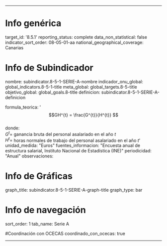---

# Info genérica
target_id: '8.5.1'
reporting_status: complete
data_non_statistical: false
indicator_sort_order: 08-05-01-aa
national_geographical_coverage: Canarias

# Info de Subindicador
nombre: subindicator.8-5-1-SERIE-A-nombre
indicador_onu_global: global_indicators.8-5-1-title
meta_global: global_targets.8-5-title
objetivo_global: global_goals.8-title
definicion: subindicator.8-5-1-SERIE-A-definicion

formula_teorica: '$$GH^{t} = \frac{G^{t}}{H^{t}} $$ <br>
donde: <br>
$G^{t} =$ ganancia bruta del personal asalariado en el año $t$ <br>
$H^{t} =$ horas normales de trabajo del personal asalariado en el año $t$'
unidad_medida: "Euros"
fuentes_informacion: "Encuesta anual de estructura salarial, Instituto Nacional de Estadística (INE)"
periodicidad: "Anual"
observaciones: 

# Info de Gráficas
graph_title: subindicator.8-5-1-SERIE-A-graph-title
graph_type: bar

# Info de navegación
sort_order: 1
tab_name: Serie A

#Coordinación con OCECAS
coordinado_con_ocecas: true

---